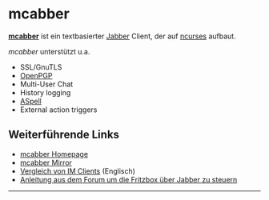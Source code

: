 mcabber
=======

**[mcabber](http://mcabber.com/)** ist ein
textbasierter
[Jabber](http://de.wikipedia.org/wiki/Extensible_Messaging_and_Presence_Protocol)
Client, der auf
[ncurses](http://de.wikipedia.org/wiki/Ncurses)
aufbaut.

*mcabber* unterstützt u.a.

-   SSL/GnuTLS
-   [OpenPGP](http://en.wikipedia.org/wiki/OpenPGP)
-   Multi-User Chat
-   History logging
-   [ASpell](http://en.wikipedia.org/wiki/Aspell)
-   External action triggers

Weiterführende Links
--------------------

-   [mcabber Homepage](http://mcabber.com/)
-   [mcabber
    Mirror](http://nerim.lilotux.net/mcabber/)
-   [Vergleich von IM
    Clients](http://en.wikipedia.org/wiki/Comparison_of_instant_messaging_clients)
    (Englisch)
-   [Anleitung aus dem Forum um die Fritzbox über Jabber zu
    steuern](http://www.ip-phone-forum.de/showthread.php?p=1552715)

------------------------------------------------------------------------

